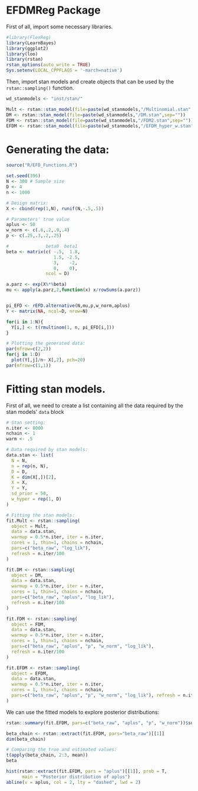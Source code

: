 # EFDMReg Package

<!-- badges: start -->

<!-- badges: end -->

First of all, import some necessary libraries.
```r
#library(FlexReg)
library(LearnBayes)
library(ggplot2)
library(loo)
library(rstan)
rstan_options(auto_write = TRUE)
Sys.setenv(LOCAL_CPPFLAGS = '-march=native')
```

Then, import stan models and create objects that can be used by the `rstan::sampling()` function.

```r
wd_stanmodels <- "inst/stan/"

Mult <- rstan::stan_model(file=paste(wd_stanmodels,"/Multinomial.stan",sep=""))
DM <- rstan::stan_model(file=paste(wd_stanmodels,"/DM.stan",sep=""))
FDM <- rstan::stan_model(file=paste(wd_stanmodels,"/FDM2.stan",sep=""))
EFDM <- rstan::stan_model(file=paste(wd_stanmodels,"/EFDM_hyper_w.stan",sep=""))
```

# Generating the data:

```r
source("R/EFD_Functions.R")

set.seed(396)
N <- 300 # Sample size
D <- 4
n <- 1000

# Design matrix:
X <- cbind(rep(1,N), runif(N,-.5,.5))

# Parameters' true value
aplus <- 50
w_norm <- c(.6,.2,.9,.4)
p <- c(.25,.3,.2,.25)

#              beta0  beta1
beta <- matrix(c( -.5,  1.8,
                  1.5, -2.5,
                  3,    -2,
                  0,    0),
               ncol = D)

a.parz <- exp(X%*%beta)
mu <- apply(a.parz,2,function(x) x/rowSums(a.parz))


pi_EFD <- rEFD.alternative(N,mu,p,w_norm,aplus)
Y <- matrix(NA, ncol=D, nrow=N)

for(i in 1:N){
  Y[i,] <- t(rmultinom(1, n, pi_EFD[i,]))
}

# Plotting the generated data:
par(mfrow=c(2,2))
for(j in 1:D)
  plot(Y[,j]/n~ X[,2], pch=20)
par(mfrow=c(1,1))
```

# Fitting stan models.

First of all, we need to create a list containing all the data required by the stan models' `data` block  

```r
# Stan setting:
n.iter <- 8000
nchain <- 1
warm <- .5

# Data required by stan models:
data.stan <- list(
  N = N,
  n = rep(n, N),
  D = D,
  K = dim(X[,])[2],
  X = X,
  Y = Y,
  sd_prior = 50,
  w_hyper = rep(1, D)
)

# Fitting the stan models:
fit.Mult <- rstan::sampling(
  object = Mult,
  data = data.stan,
  warmup = 0.5*n.iter, iter = n.iter,
  cores = 1, thin=1, chains = nchain,
  pars=c("beta_raw", "log_lik"),
  refresh = n.iter/100
)

fit.DM <- rstan::sampling(
  object = DM,
  data = data.stan,
  warmup = 0.5*n.iter, iter = n.iter,
  cores = 1, thin=1, chains = nchain,
  pars=c("beta_raw", "aplus", "log_lik"),
  refresh = n.iter/100
)

fit.FDM <- rstan::sampling(
  object = FDM,
  data = data.stan,
  warmup = 0.5*n.iter, iter = n.iter,
  cores = 1, thin=1, chains = nchain,
  pars=c("beta_raw", "aplus", "p", "w_norm", "log_lik"),
  refresh = n.iter/100
)

fit.EFDM <- rstan::sampling(
  object = EFDM,
  data = data.stan,
  warmup = 0.5*n.iter, iter = n.iter,
  cores = 1, thin=1, chains = nchain,
  pars=c("beta_raw", "aplus", "p", "w_norm", "log_lik"), refresh = n.iter/100
)
```
We can use the fitted models to explore posterior distributions:

```r
rstan::summary(fit.EFDM, pars=c("beta_raw", "aplus", "p", "w_norm"))$summary

beta_chain <- rstan::extract(fit.EFDM, pars="beta_raw")[[1]]
dim(beta_chain)

# Comparing the true and estimated values:
t(apply(beta_chain, 2:3, mean))
beta

hist(rstan::extract(fit.EFDM, pars = "aplus")[[1]], prob = T,
      main = "Posterior distribution of aplus")
abline(v = aplus, col = 2, lty = "dashed", lwd = 2)
```


